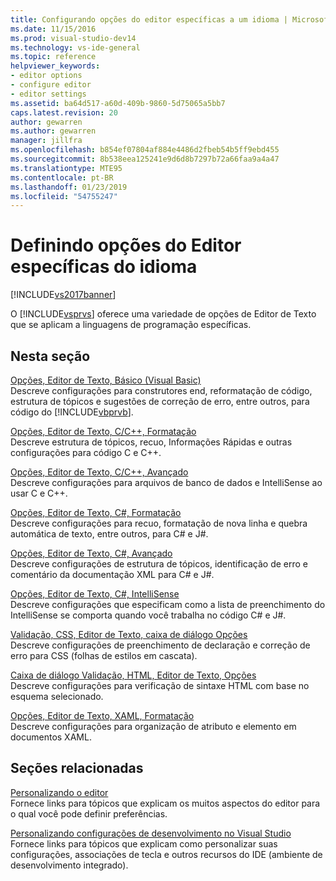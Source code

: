 ```yaml
---
title: Configurando opções do editor específicas a um idioma | Microsoft Docs
ms.date: 11/15/2016
ms.prod: visual-studio-dev14
ms.technology: vs-ide-general
ms.topic: reference
helpviewer_keywords:
- editor options
- configure editor
- editor settings
ms.assetid: ba64d517-a60d-409b-9860-5d75065a5bb7
caps.latest.revision: 20
author: gewarren
ms.author: gewarren
manager: jillfra
ms.openlocfilehash: b854ef07804af884e4486d2fbeb54b5ff9ebd455
ms.sourcegitcommit: 8b538eea125241e9d6d8b7297b72a66faa9a4a47
ms.translationtype: MTE95
ms.contentlocale: pt-BR
ms.lasthandoff: 01/23/2019
ms.locfileid: "54755247"
---
```

# <a name="setting-language-specific-editor-options"></a>Definindo opções do Editor específicas do idioma
[!INCLUDE[vs2017banner](../../includes/vs2017banner.md)]

  
O [!INCLUDE[vsprvs](../../includes/vsprvs-md.md)] oferece uma variedade de opções de Editor de Texto que se aplicam a linguagens de programação específicas.  
  
## <a name="in-this-section"></a>Nesta seção  
 [Opções, Editor de Texto, Básico (Visual Basic)](../../ide/reference/options-text-editor-basic-visual-basic.md)  
 Descreve configurações para construtores end, reformatação de código, estrutura de tópicos e sugestões de correção de erro, entre outros, para código do [!INCLUDE[vbprvb](../../includes/vbprvb-md.md)].  
  
 [Opções, Editor de Texto, C/C++, Formatação](../../ide/reference/options-text-editor-c-cpp-formatting.md)  
 Descreve estrutura de tópicos, recuo, Informações Rápidas e outras configurações para código C e C++.  
  
 [Opções, Editor de Texto, C/C++, Avançado](../../ide/reference/options-text-editor-c-cpp-advanced.md)  
 Descreve configurações para arquivos de banco de dados e IntelliSense ao usar C e C++.  
  
 [Opções, Editor de Texto, C#, Formatação](../../ide/reference/options-text-editor-csharp-formatting.md)  
 Descreve configurações para recuo, formatação de nova linha e quebra automática de texto, entre outros, para C# e J#.  
  
 [Opções, Editor de Texto, C#, Avançado](../../ide/reference/options-text-editor-csharp-advanced.md)  
 Descreve configurações de estrutura de tópicos, identificação de erro e comentário da documentação XML para C# e J#.  
  
 [Opções, Editor de Texto, C#, IntelliSense](../../ide/reference/options-text-editor-csharp-intellisense.md)  
 Descreve configurações que especificam como a lista de preenchimento do IntelliSense se comporta quando você trabalha no código C# e J#.  
  
 [Validação, CSS, Editor de Texto, caixa de diálogo Opções](http://msdn.microsoft.com/library/5afe0808-16bb-420f-b620-7ca1a4d9f2cc)  
 Descreve configurações de preenchimento de declaração e correção de erro para CSS (folhas de estilos em cascata).  
  
 [Caixa de diálogo Validação, HTML, Editor de Texto, Opções](http://msdn.microsoft.com/library/9c24ecfe-263e-4bf1-88de-d01be3992863)  
 Descreve configurações para verificação de sintaxe HTML com base no esquema selecionado.  
  
 [Opções, Editor de Texto, XAML, Formatação](../../ide/reference/options-text-editor-xaml-formatting.md)  
 Descreve configurações para organização de atributo e elemento em documentos XAML.  
  
## <a name="related-sections"></a>Seções relacionadas  
 [Personalizando o editor](../../ide/customizing-the-editor.md)  
 Fornece links para tópicos que explicam os muitos aspectos do editor para o qual você pode definir preferências.  
  
 [Personalizando configurações de desenvolvimento no Visual Studio](http://msdn.microsoft.com/22c4debb-4e31-47a8-8f19-16f328d7dcd3)  
 Fornece links para tópicos que explicam como personalizar suas configurações, associações de tecla e outros recursos do IDE (ambiente de desenvolvimento integrado).
